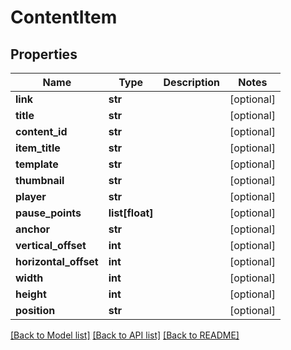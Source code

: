 # ContentItem

## Properties
Name | Type | Description | Notes
------------ | ------------- | ------------- | -------------
**link** | **str** |  | [optional] 
**title** | **str** |  | [optional] 
**content_id** | **str** |  | [optional] 
**item_title** | **str** |  | [optional] 
**template** | **str** |  | [optional] 
**thumbnail** | **str** |  | [optional] 
**player** | **str** |  | [optional] 
**pause_points** | **list[float]** |  | [optional] 
**anchor** | **str** |  | [optional] 
**vertical_offset** | **int** |  | [optional] 
**horizontal_offset** | **int** |  | [optional] 
**width** | **int** |  | [optional] 
**height** | **int** |  | [optional] 
**position** | **str** |  | [optional] 

[[Back to Model list]](../README.md#documentation-for-models) [[Back to API list]](../README.md#documentation-for-api-endpoints) [[Back to README]](../README.md)


